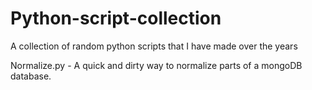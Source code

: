 # Python-script-collection
A collection of random python scripts that I have made over the years


Normalize.py - A quick and dirty way to normalize parts of a mongoDB database.
